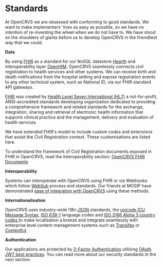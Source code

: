 # Standards

At OpenCRVS we are obsessed with conforming to good standards.  We want to make implementers' lives as easy as possible, so we have no intention of re-inventing the wheel when we do not have to.  We have stood on the shoulders of giants before us to develop OpenCRVS in the friendliest way that we could.



**Data**

By using [FHIR](https://hl7.org/FHIR/) as a standard for our NoSQL datastore [Hearth](https://github.com/jembi/hearth) and interoperability layer [OpenHIM](http://openhim.org/), OpenCRVS seamlessly connects civil registration to health services and other systems. We can receive birth and death notifications from the hospital setting and expose registration events to any other technical system, such as National ID, via our FHIR standard API gateways.

[FHIR](https://hl7.org/FHIR/) was created by [Health Level Seven International (HL7)](http://hl7.org/) a not-for-profit, ANSI-accredited standards developing organization dedicated to providing a comprehensive framework and related standards for the exchange, integration, sharing and retrieval of electronic health information that supports clinical practice and the management, delivery and evaluation of health services.

We have extended FHIR's model to include custom codes and extensions that assist the Civil Registration context.  These customisations are listed here.

To understand the framework of Civil Registration documents exposed in FHIR in OpenCRVS, read the Interoperability section:  [OpenCRVS FHIR Documents](https://app.gitbook.com/o/zub8C4BetmW3a9Bj4Cd4/s/qI5B1zX9fZVx3HCjIY12/\~/changes/6pHhtQvucSfdH5ndyWpd/technology/interoperability/opencrvs-fhir-documents)



**Interoperability**

Systems can interoperate with OpenCRVS using FHIR or via Webhooks which follow [WebSub](https://www.w3.org/TR/websub/) process and standards. Our friends at MOSIP have demonstrated [ease of integration with OpenCRVS](https://docs.mosip.io/1.2.0/integrations/mosip-opencrvs-integration) using these methods.



**Internationalisation**

OpenCRVS uses industry-wide i18n [JSON](https://en.wikipedia.org/wiki/JSON) standards, the [unicode ICU Message Syntax](https://unicode-org.github.io/icu/userguide/format\_parse/messages/),  [ISO 639-1](https://en.wikipedia.org/wiki/List\_of\_ISO\_639-1\_codes) language codes and [ISO 3166 Alpha 3 country codes ](https://www.iban.com/country-codes)to make localisation a breeze and integrate seamlessly with enterprise level content management systems such as [Transifex](https://www.transifex.com/) or [Contentful](https://www.contentful.com/).



**Authentication**

Our applications are protected by [2-Factor Authentication](https://en.wikipedia.org/wiki/Multi-factor\_authentication) utilising [OAuth JWT best practices](https://tools.ietf.org/id/draft-ietf-oauth-jwt-bcp-02.html). You can read more about our security standards in the next section.
